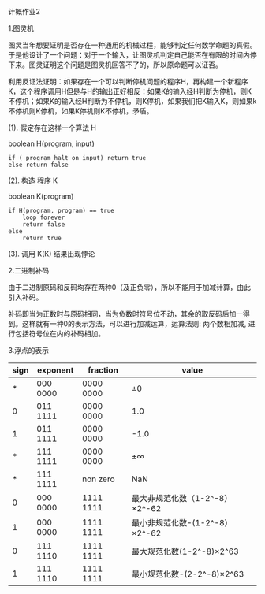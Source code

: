 计概作业2

1.图灵机

图灵当年想要证明是否存在一种通用的机械过程，能够判定任何数学命题的真假。于是他设计了一个问题：对于一个输入，让图灵机判定自己能否在有限的时间内停下来。图灵证明这个问题是图灵机回答不了的，所以原命题可以证否。

利用反证法证明：如果存在一个可以判断停机问题的程序H，再构建一个新程序K，这个程序调用H但是与H的输出正好相反：如果K的输入经H判断为停机，则K不停机；如果K的输入经H判断为不停机，则K停机，如果我们把K输入K，则如果k不停机则K停机，如果K停机则K不停机，矛盾。

(1). 假定存在这样一个算法 H

boolean H(program, input)

    if ( program halt on input) return true
    else return false
    
(2). 构造 程序 K

boolean K(program)

    if H(program, program) == true
        loop forever
        return false
    else 
        return true
        
(3). 调用 K(K) 结果出现悖论

2.二进制补码

由于二进制原码和反码均存在两种0（及正负零），所以不能用于加减计算，由此引入补码。

补码即当为正数时与原码相同，当为负数时符号位不动，其余的取反码后加一得到。这样就有一种0的表示方法，可以进行加减运算，运算法则: 两个数相加减, 进行包括符号位在内的补码相加。

3.浮点的表示

|sign|exponent|fraction|value|
|----|-------|------|-------|
| * | 000 0000 | 0000 0000|±0| 
| 0 | 011 1111 | 0000 0000|1.0| 
| 1 | 011 1111 | 0000 0000|-1.0|
| * | 111 1111 | 0000 0000|±∞|
| * | 111 1111 | non zero|NaN|
| 0 | 000 0000 |1111 1111|最大非规范化数（1-2^-8）×2^-62|
| 1 | 000 0000 |1111 1111|最小非规范化数-(1-2^-8）×2^-62|
| 0 | 111 1110 |1111 1111|最大规范化数(1-2^-8)×2^63|
| 1 | 111 1110 |1111 1111|最小规范化数-(2-2^-8)×2^63|
